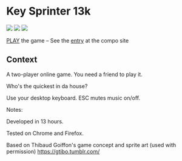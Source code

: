 # Key Sprinter 13k
[![](https://img.shields.io/badge/js13kGames-2018-green.svg)](http://js13kgames.com/) [![](https://img.shields.io/badge/server-%234-blue.svg)](https://2018.js13kgames.com/#winners-server) [![](https://img.shields.io/badge/overall-%2378-red.svg)](https://2018.js13kgames.com/#winners-desktop)

[PLAY](https://key-sprinter-13k.herokuapp.com/) the game – See the [entry](http://js13kgames.com/entries/key-sprinter-13k) at the compo site

## Context

A two-player online game. You need a friend to play it.

Who's the quickest in da house?

Use your desktop keyboard. ESC mutes music on/off.

Notes:

Developed in 13 hours.

Tested on Chrome and Firefox.

Based on Thibaud Goiffon's game concept and sprite art (used with permission)
https://gtibo.tumblr.com/
